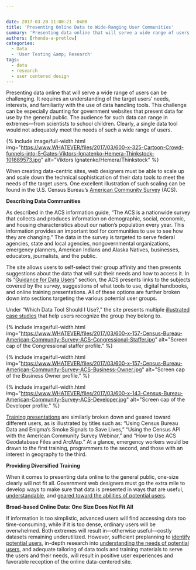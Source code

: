```yaml
---


date: 2017-03-20 11:00:21 -0400
title: 'Presenting Online Data to Wide-Ranging User Communities'
summary: 'Presenting data online that will serve a wide range of users can be challenging. It requires an understanding of the target users&rsquo; needs, interests, and familiarity with the use of data handling tools. This challenge can be especially daunting for government &nbsp;websites that present data for use by the general public. The audience for such'
authors: [rhonda-a-pretlow]
categories:
  - Data
  - 'User Testing &amp; Research'
tags:
  - data
  - research
  - user centered design
---
```


Presenting data online that will serve a wide range of users can be challenging. It requires an understanding of the target users’ needs, interests, and familiarity with the use of data handling tools. This challenge can be especially daunting for government  websites that present data for use by the general public. The audience for such data can range in extremes—from scientists to school children. Clearly, a single data tool would not adequately meet the needs of such a wide range of users.


{% include image/full-width.html img="https://www.WHATEVER/files/2017/03/600-x-325-Cartoon-Crowd-funnels-into-5-Gates-Viktors-Ignatenko-Hemera-Thinkstock-101889573.jpg" alt="Viktors Ignatenko/Hemera/Thinkstock" %}

When creating data-centric sites, web designers must be able to scale up and scale down the technical sophistication of their data tools to meet the needs of the target users. One excellent illustration of such scaling can be found in the U.S. Census Bureau’s [American Community Survey](https://www.census.gov/programs-surveys/acs/) (ACS).

**Describing Data Communities**

As described in the ACS information guide, “The ACS is a nationwide survey that collects and produces information on demographic, social, economic, and housing characteristics about our nation&#8217;s population every year. This information provides an important tool for communities to use to see how they are changing.” The data in the survey is targeted to serve federal agencies, state and local agencies, nongovernmental organizations, emergency planners, American Indians and Alaska Natives, businesses, educators, journalists, and the public.

The site allows users to self-select their group affinity and then presents suggestions about the data that will suit their needs and how to access it. In its “[Guidance for Data Users](https://www.census.gov/programs-surveys/acs/guidance.html/)” section, the ACS presents links to the subjects covered by the survey, suggestions of what tools to use, digital handbooks, and online training presentations. All of these options are further broken down into sections targeting the various potential user groups.

Under “Which Data Tool Should I Use?,” the site presents multiple [illustrated case studies](https://www.census.gov/acs/www/guidance/which-data-tool/) that help users recognize the group they belong to.


{% include image/full-width.html img="https://www.WHATEVER/files/2017/03/600-x-157-Census-Bureau-American-Community-Survey-ACS-Congressional-Staffer.jpg" alt="Screen cap of the Congressional staffer profile." %}
  

{% include image/full-width.html img="https://www.WHATEVER/files/2017/03/600-x-157-Census-Bureau-American-Community-Survey-ACS-Business-Owner.jpg" alt="Screen cap of the Business Owner profile." %}
  

{% include image/full-width.html img="https://www.WHATEVER/files/2017/03/600-x-143-Census-Bureau-American-Community-Survey-ACS-Developer.jpg" alt="Screen cap of the Developer profile." %}

[Training presentations](https://www.census.gov/programs-surveys/acs/guidance/training-presentations.html) are similarly broken down and geared toward different users, as is illustrated by titles such as: “Using Census Bureau Data and Enigma&#8217;s Smoke Signals to Save Lives,” “Using the Census API with the American Community Survey Webinar,” and “How to Use ACS Geodatabase Files and ArcMap.” At a glance, emergency workers would be drawn to the first training, programmers to the second, and those with an interest in geography to the third.

**Providing Diversified Training**

When it comes to presenting data online to the general public, one-size clearly will not fit all. Government web designers must go the extra mile to develop ways to make sure that data is presented in ways that are useful, [understandable](https://www.WHATEVER/resources/plain-language-web-writing-tips/), and [geared toward the abilities of potential users](https://www.WHATEVER/category/ux/accessibility/).

**Broad-based Online Data: One Size Does Not Fit All**

If information is too simplistic, advanced users will find accessing data too time-consuming, while if it is too dense, ordinary users will be overwhelmed. Both extremes will result in—otherwise useful—costly datasets remaining underutilized. However, sufficient preplanning to [identify potential users](https://www.WHATEVER/2015/08/12/journey-mapping-the-customer-experience-a-usa-gov-case-study/), in-depth research into [understanding the needs of potential users](https://www.WHATEVER/2015/05/26/5-crucial-steps-for-conducting-an-effective-customer-interview/), and adequate tailoring of data tools and training materials to serve the users and their needs, will result in positive user experiences and favorable reception of the online data-centered site.